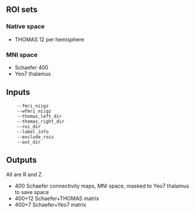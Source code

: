 ## ROI sets

### Native space

- THOMAS 12 per hemisphere

### MNI space

- Schaefer 400
- Yeo7 thalamus


## Inputs

        --fmri_niigz
        --wfmri_niigz
        --thomas_left_dir
        --thomas_right_dir
        --roi_dir
        --label_info
        --exclude_rois
        --out_dir
  

## Outputs

All are R and Z.

- 400 Schaefer connectivity maps, MNI space, masked to Yeo7 thalamus to save space
- 400+12 Schaefer+THOMAS matrix
- 400+7 Schaefer+Yeo7 matrix
